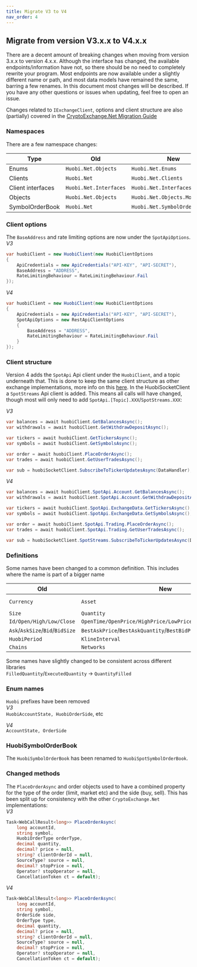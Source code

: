 ```yaml
---
title: Migrate V3 to V4
nav_order: 4
---
```


## Migrate from version V3.x.x to V4.x.x

There are a decent amount of breaking changes when moving from version 3.x.x to version 4.x.x. Although the interface has changed, the available endpoints/information have not, so there should be no need to completely rewrite your program.
Most endpoints are now available under a slightly different name or path, and most data models have remained the same, barring a few renames.
In this document most changes will be described. If you have any other questions or issues when updating, feel free to open an issue.

Changes related to `IExchangeClient`, options and client structure are also (partially) covered in the [CryptoExchange.Net Migration Guide](https://jkorf.github.io/CryptoExchange.Net/Migration%20Guide.html)

### Namespaces
There are a few namespace changes:  

|Type|Old|New|
|----|---|---|
|Enums|`Huobi.Net.Objects`|`Huobi.Net.Enums`  |
|Clients|`Huobi.Net`|`Huobi.Net.Clients`  |
|Client interfaces|`Huobi.Net.Interfaces`|`Huobi.Net.Interfaces.Clients`  |
|Objects|`Huobi.Net.Objects`|`Huobi.Net.Objects.Models`  |
|SymbolOrderBook|`Huobi.Net`|`Huobi.Net.SymbolOrderBooks`|

### Client options
The `BaseAddress` and rate limiting options are now under the `SpotApiOptions`.  
*V3*
```csharp
var huobiClient = new HuobiClient(new HuobiClientOptions
{
	ApiCredentials = new ApiCredentials("API-KEY", "API-SECRET"),
	BaseAddress = "ADDRESS",
	RateLimitingBehaviour = RateLimitingBehaviour.Fail
});
```

*V4*
```csharp
var huobiClient = new HuobiClient(new HuobiClientOptions
{
	ApiCredentials = new ApiCredentials("API-KEY", "API-SECRET"),
	SpotApiOptions = new RestApiClientOptions
	{
		BaseAddress = "ADDRESS",
		RateLimitingBehaviour = RateLimitingBehaviour.Fail
	}
});
```

### Client structure
Version 4 adds the `SpotApi` Api client under the `HuobiClient`, and a topic underneath that. This is done to keep the same client structure as other exchange implementations, more info on this [here](https://jkorf.github.io/CryptoExchange.Net/Clients.html).
In the HuobiSocketClient a `SpotStreams` Api client is added. This means all calls will have changed, though most will only need to add `SpotApi.[Topic].XXX`/`SpotStreams.XXX`:

*V3*
```csharp
var balances = await huobiClient.GetBalancesAsync();
var withdrawals = await huobiClient.GetWithdrawDepositAsync();

var tickers = await huobiClient.GetTickersAsync();
var symbols = await huobiClient.GetSymbolsAsync();

var order = await huobiClient.PlaceOrderAsync();
var trades = await huobiClient.GetUserTradesAsync();

var sub = huobiSocketClient.SubscribeToTickerUpdatesAsync(DataHandler);
```

*V4*  
```csharp
var balances = await huobiClient.SpotApi.Account.GetBalancesAsync();
var withdrawals = await huobiClient.SpotApi.Account.GetWithdrawDepositAsync();

var tickers = await huobiClient.SpotApi.ExchangeData.GetTickersAsync();
var symbols = await huobiClient.SpotApi.ExchangeData.GetSymbolsAsync();

var order = await huobiClient.SpotApi.Trading.PlaceOrderAsync();
var trades = await huobiClient.SpotApi.Trading.GetUserTradesAsync();

var sub = huobiSocketClient.SpotStreams.SubscribeToTickerUpdatesAsync(DataHandler);
```

### Definitions
Some names have been changed to a common definition. This includes where the name is part of a bigger name  

|Old|New||
|----|---|---|
|`Currency`|`Asset`|`GetCurrenciesAndChainsAsync()` -> `GetAssetDetailsAsync()`|
|`Size`|`Quantity`||
|`Id/Open/High/Low/Close`|`OpenTime/OpenPrice/HighPrice/LowPrice/ClosePrice`||
|`Ask`/`AskSize`/`Bid`/`BidSize`|`BestAskPrice`/`BestAskQuantity`/`BestBidPrice`/`BestBidQuantity`||
|`HuobiPeriod`|`KlineInterval`||
|`Chains`|`Networks`||

Some names have slightly changed to be consistent across different libraries   
`FilledQuantity`/`ExecutedQuantity` -> `QuantityFilled`  

### Enum names
`Huobi` prefixes have been removed  
*V3*  
`HuobiAccountState, HuobiOrderSide`, etc  

*V4*  
`AccountState, OrderSide`

### HuobiSymbolOrderBook
The `HuobiSymbolOrderBook` has been renamed to `HuobiSpotSymbolOrderBook`.

### Changed methods
The `PlaceOrderAsync` and order objects used to have a combined property for the type of the order (limit, market etc) and the side (buy, sell). This has been split up for consistency with the other `CryptoExchange.Net` implementations:  
*V3*
```csharp
Task<WebCallResult<long>> PlaceOrderAsync(
	long accountId, 
	string symbol, 
	HuobiOrderType orderType, 
	decimal quantity, 
	decimal? price = null, 
	string? clientOrderId = null, 
	SourceType? source = null, 
	decimal? stopPrice = null, 
	Operator? stopOperator = null, 
	CancellationToken ct = default);
```
*V4*
```csharp
Task<WebCallResult<long>> PlaceOrderAsync(
	long accountId, 
	string symbol, 
	OrderSide side, 
	OrderType type, 
	decimal quantity, 
	decimal? price = null, 
	string? clientOrderId = null, 
	SourceType? source = null, 
	decimal? stopPrice = null, 
	Operator? stopOperator = null, 
	CancellationToken ct = default);
```



